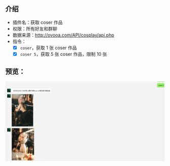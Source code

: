 ## 介绍

* 插件名：获取 coser 作品
* 权限：所有好友和群聊
* 数据来源：http://ovooa.com/API/cosplay/api.php
* 指令：
    * [x] `coser`，获取 1 张 coser 作品
    * [x] `coser 5`，获取 5 张 coser 作品，限制 10 张

## 预览：

![img](preview.png)